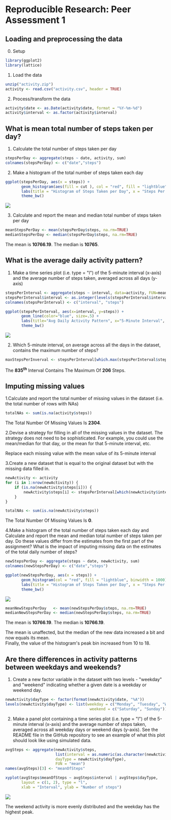 # Reproducible Research: Peer Assessment 1

## Loading and preprocessing the data

0. Setup


```r
library(ggplot2)
library(lattice)
```

1. Load the data


```r
unzip("activity.zip")
activity <- read.csv("activity.csv", header = TRUE)
```

2. Process/transform the data


```r
activity$date <- as.Date(activity$date, format = "%Y-%m-%d")
activity$interval <- as.factor(activity$interval)
```

## What is mean total number of steps taken per day?

1. Calculate the total number of steps taken per day


```r
stepsPerDay <- aggregate(steps ~ date, activity, sum)
colnames(stepsPerDay) <- c("date","steps")
```

2. Make a histogram of the total number of steps taken each day


```r
ggplot(stepsPerDay, aes(x = steps)) + 
       geom_histogram(aes(fill = cut ), col = "red", fill = "lightblue", binwidth = 1000) + 
       labs(title = "Histogram of Steps Taken per Day", x = "Steps Per Day", y = "Daily Frequency") +
       theme_bw() 
```

![](PA1_template_files/figure-html/histogram-1.png) 

3. Calculate and report the mean and median total number of steps taken per day


```r
meanStepsPerDay <- mean(stepsPerDay$steps, na.rm=TRUE)
medianStepsPerDay <- median(stepsPerDay$steps, na.rm=TRUE)
```

The mean is **10766.19**.
The median is **10765**.

## What is the average daily activity pattern?

1. Make a time series plot (i.e. type = "l") of the 5-minute interval (x-axis) and the average number of steps taken, averaged across all days (y-axis)


```r
stepsPerInterval <- aggregate(steps ~ interval, data=activity, FUN=mean, na.rm = TRUE)
stepsPerInterval$interval <- as.integer(levels(stepsPerInterval$interval)[stepsPerInterval$interval])
colnames(stepsPerInterval) <- c("interval", "steps")

ggplot(stepsPerInterval, aes(x=interval, y=steps)) +   
       geom_line(color="blue", size=.5) +  
       labs(title="Avg Daily Activity Pattern", x="5-Minute Interval", y="Avg Number Of Steps") +  
       theme_bw()
```

![](PA1_template_files/figure-html/stepsPerInterval-1.png) 

2. Which 5-minute interval, on average across all the days in the dataset, contains the maximum number of steps?


```r
maxStepsPerInverval <- stepsPerInterval[which.max(stepsPerInterval$steps),]
```

The **835<sup>th</sup>** Interval Contains The Maximum Of **206** Steps.

## Imputing missing values

1.Calculate and report the total number of missing values in the dataset (i.e. the total number of rows with NAs)


```r
totalNAs <- sum(is.na(activity$steps))
```

The Total Number Of Missing Values Is **2304**.

2.Devise a strategy for filling in all of the missing values in the dataset. The strategy does not need to be sophisticated. For example, you could use the mean/median for that day, or the mean for that 5-minute interval, etc.

Replace each missing value with the mean value of its 5-minute interval

3.Create a new dataset that is equal to the original dataset but with the missing data filled in.


```r
newActivity <- activity 
for (i in 1:nrow(newActivity)) {
    if (is.na(newActivity$steps[i])) {
        newActivity$steps[i] <- stepsPerInterval[which(newActivity$interval[i] == stepsPerInterval$interval), ]$steps
    }
}
```


```r
totalNAs <- sum(is.na(newActivity$steps))
```

The Total Number Of Missing Values Is **0**.

4.Make a histogram of the total number of steps taken each day and Calculate and report the mean and median total number of steps taken per day. Do these values differ from the estimates from the first part of the assignment? What is the impact of imputing missing data on the estimates of the total daily number of steps?


```r
newStepsPerDay <- aggregate(steps ~ date, newActivity, sum)
colnames(newStepsPerDay) <- c("date","steps")

ggplot(newStepsPerDay, aes(x = steps)) + 
       geom_histogram(col = "red", fill = "lightblue", binwidth = 1000) + 
       labs(title = "Histogram of Steps Taken per Day", x = "Steps Per Day", y = "Daily Frequency") +
       theme_bw() 
```

![](PA1_template_files/figure-html/new-histogram-1.png) 


```r
meanNewStepsPerDay   <- mean(newStepsPerDay$steps, na.rm=TRUE)
medianNewStepsPerDay <- median(newStepsPerDay$steps, na.rm=TRUE)
```

The mean is **10766.19**.
The median is **10766.19**.

The mean is unaffected, but the median of the new data increased a bit and now equals its mean.  
Finally, the value of the histogram's peak bin increased from 10 to 18.


## Are there differences in activity patterns between weekdays and weekends?

1. Create a new factor variable in the dataset with two levels - "weekday" and "weekend" indicating whether a given date is a weekday or weekend day.


```r
newActivity$dayType <- factor(format(newActivity$date, "%A"))
levels(newActivity$dayType) <- list(weekday = c("Monday", "Tuesday", "Wednesday", "Thursday", "Friday"),
                                     weekend = c("Saturday", "Sunday"))
```

2. Make a panel plot containing a time series plot (i.e. type = "l") of the 5-minute interval (x-axis) and the average number of steps taken, averaged across all weekday days or weekend days (y-axis). See the README file in the GitHub repository to see an example of what this plot should look like using simulated data.


```r
avgSteps <- aggregate(newActivity$steps, 
                      list(interval = as.numeric(as.character(newActivity$interval)), 
                      dayType = newActivity$dayType),
                      FUN = "mean")
names(avgSteps)[3] <- "meanOfSteps"

xyplot(avgSteps$meanOfSteps ~ avgSteps$interval | avgSteps$dayType, 
       layout = c(1, 2), type = "l", 
       xlab = "Interval", ylab = "Number of steps")
```

![](PA1_template_files/figure-html/unnamed-chunk-4-1.png) 

The weekend activity is more evenly distributed and the weekday has the highest peak.
